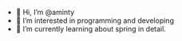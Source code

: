 - 👋 Hi, I’m @aminty
- 👀 I’m interested in programming and developing
- 🌱 I’m currently learning about spring in detail. 


<!---
aminty/aminty is a ✨ special ✨ repository because its `README.md` (this file) appears on your GitHub profile.
You can click the Preview link to take a look at your changes.
--->
